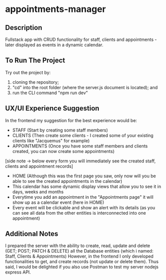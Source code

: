 # appointments-manager

## Description

Fullstack app with CRUD functionality for staff, clients and appointments - later displayed as events in a dynamic calendar.

## To Run The Project

Try out the project by:
1) cloning the repository; 
2) "cd" into the root folder (where the server.js document is located); and 
3) run the CLI command "npm run dev"


## UX/UI Experience Suggestion

In the frontend my suggestion for the best experience would be:
- STAFF (Start by creating some staff members)
- CLIENTS (Then create some clients - I created some of your existing clients like "Jacquemus" for example)
- APPOINTMENTS (Once you have some staff members and clients created, you can now create some appointments)

[side note -> below every form you will immediately see the created staff, clients and appointment records]

- HOME (Although this was the first page you saw, only now will you be able to see the created appointments in the calendar)
- This calendar has some dynamic display views that allow you to see it in days, weeks and months
- Everytime you add an appointment in the "Appointments page" it will show up as a calendar event (here in HOME)
- Every event will be clickable and show an alert with its details (as you can see all data from the other entities is interconnected into one appointment)


## Additional Notes

I prepared the server with the ability to create, read, update and delete (GET; POST; PATCH & DELETE) all the Database entities (which i named: Staff, Clients & Appointments)
However, in the frontend I only developed functionalities to get, and create records (not update or delete them).
Thus said, I would be delighted if you also use Postman to test my server nodejs express API.
